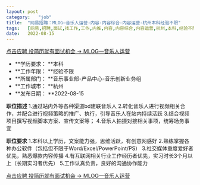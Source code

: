 ```yaml
---
layout:	post
category:	"job"
title:	"网易招聘：MLOG—音乐人运营-内容-内容综合-内容运营-杭州本科经验不限"
tags:	[网易,招聘,面试,找工作,工作,内推,内容,内容综合,内容运营,杭州,本科,经验不限]
date:	2022-08-15
---
```


[点击应聘 投简历就有面试机会 -> MLOG—音乐人运营](http://mobile.bole.netease.com/bole/boleDetail?id=40078&employeeId=346f03c3cda5f04c&key=all)



- **学历要求： **本科
- **工作年限： **经验不限
- **所属部门： **音乐事业部-产品中心-音乐创新业务组
- **工作城市： **杭州
- **发布日期： **2022-08-15



**职位描述**
1.通过站内外等各种渠道bd建联音乐人
2.转化音乐人进行视频相关合作，并配合进行视频策略的推广、执行，引导音乐人在站内持续活跃
3.结合视频项目撰写视频脚本方案、宣传文案等；
4.音乐人拍摄对接相关事项，统筹场务事宜



**职位要求**
1.本科以上学历，文案能力强，思维活跃，有创意网感好
2.熟练掌握各种办公软件（包括但不限于Word/Excel/PowerPoint/PS）
3.社交媒体重度爱好者优先，熟悉爆款内容传播
4.有互联网相关行业工作经历者优先，实习时长3个月以上（长期实习者优先）
5.工作认真负责，良好的沟通协作能力



[点击应聘 投简历就有面试机会 -> MLOG—音乐人运营](http://mobile.bole.netease.com/bole/boleDetail?id=40078&employeeId=346f03c3cda5f04c&key=all)